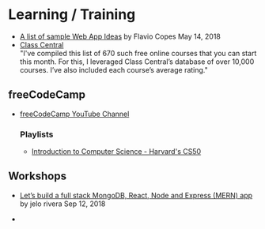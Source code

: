 # Learning / Training

- [A list of sample Web App Ideas](https://flaviocopes.com/sample-app-ideas/) by Flavio Copes May 14, 2018
- [Class Central](https://www.class-central.com/)  
  "I've compiled this list of 670 such free online courses that you can start this month. For this, I leveraged Class Central’s database of over 10,000 courses. I’ve also included each course’s average rating."

## freeCodeCamp
- [freeCodeCamp YouTube Channel](https://www.youtube.com/freecodecamp)  
  
  ### Playlists
  - [Introduction to Computer Science - Harvard's CS50](https://www.youtube.com/watch?v=F0WoVEr0-44&list=PLWKjhJtqVAbmGw5fN5BQlwuug-8bDmabi)


## Workshops  
- [Let’s build a full stack MongoDB, React, Node and Express (MERN) app](https://medium.com/javascript-in-plain-english/full-stack-mongodb-react-node-js-express-js-in-one-simple-app-6cc8ed6de274)  
  by jelo rivera Sep 12, 2018




- []()
